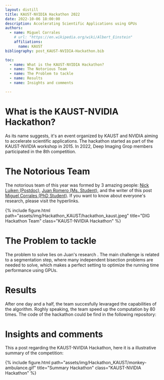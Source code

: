 ```yaml
---
layout: distill
title: KAUST-NVIDIA Hackathon 2022
date: 2022-10-06 18:00:00
description: Accelerating Scientific Applications using GPUs
authors:
  - name: Miguel Corrales
    # url: "https://en.wikipedia.org/wiki/Albert_Einstein"
    affiliations:
      name: KAUST
bibliography: post_KAUST-NVIDIA-Hackathon.bib

toc:
  - name: What is the KAUST-NVIDIA Hackathon?
  - name: The Notorious Team
  - name: The Problem to tackle
  - name: Results
  - name: Insights and comments 

---
```



# What is the KAUST-NVIDIA Hackathon?

As its name suggests, it's an event organized by KAUST and NVIDIA aiming to accelerate scientific applications. The hackathon started as part of the KAUST-NVIDIA workshop in 2015. In 2022, Deep Imaging Grop members participated in the 8th competition. 

# The Notorious Team

The notorious team of this year was formed by 3 amazing people: [Nick Luiken (Postdoc)](https://dig.kaust.edu.sa/people/detail/nick-luiken), [Juan Romero (Ms. Student)](https://dig.kaust.edu.sa/people/detail/juan-romero-murcia), and the writer of this post [Miguel Corrales (PhD Student)](https://dig.kaust.edu.sa/people/detail/miguel-corrales). If you want to know about everyone's research, please visit the hyperlinks. 

{% include figure.html path="assets/img/Hackathon_KAUST/hackathon_kaust.jpeg" title="DIG Hackathon Team" class="KAUST-NVIDIA Hackathon" %}

# The Problem to tackle

The problem to solve lies on Juan's research <d-cite key="doi:10.1190/image2022-3737749.1"></d-cite>. The main challenge is related to a segmentation step, where many independent bisection problems are needed to solve, which makes a perfect setting to optimize the running time performance using GPUs. 


# Results

After one day and a half, the team succesfully levaraged the capabilities of the algorithm. Roghly speaking, the team speed up the computation by 80 times. The code of the hackathon could be find in the following repository: 

<!-- ## GitHub Repositories

{% if site.data.repositories.github_repos %}
<div class="repositories d-flex flex-wrap flex-md-row flex-column justify-content-between align-items-center">
  {% for repo in site.data.repositories.github_repos %}
    {% include repository/repo.html repository=repo %}
  {% endfor %}
</div>
{% endif %}

github_repos:
  - DIG-Kaust/HPC_Hackathon_DIG -->


# Insights and comments 

This a post regarding the KAUST-NVIDIA Hackathon, here it is a illustrative summary of the competition: 

{% include figure.html path="assets/img/Hackathon_KAUST/monkey-ambulance.gif" title="Summary Hackathon" class="KAUST-NVIDIA Hackathon" %}
